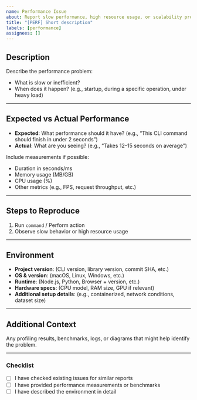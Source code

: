 ```yaml
---
name: Performance Issue
about: Report slow performance, high resource usage, or scalability problems
title: "[PERF] Short description"
labels: [performance]
assignees: []
---
```


## Description

Describe the performance problem:
- What is slow or inefficient?
- When does it happen? (e.g., startup, during a specific operation, under heavy load)

---

## Expected vs Actual Performance

- **Expected**: What performance should it have? (e.g., “This CLI command should finish in under 2 seconds”)
- **Actual**: What are you seeing? (e.g., “Takes 12–15 seconds on average”)

Include measurements if possible:
- Duration in seconds/ms
- Memory usage (MB/GB)
- CPU usage (%)
- Other metrics (e.g., FPS, request throughput, etc.)

---

## Steps to Reproduce

1. Run `command` / Perform action
2. Observe slow behavior or high resource usage

---

## Environment

- **Project version**: (CLI version, library version, commit SHA, etc.)
- **OS & version**: (macOS, Linux, Windows, etc.)
- **Runtime**: (Node.js, Python, Browser + version, etc.)
- **Hardware specs**: (CPU model, RAM size, GPU if relevant)
- **Additional setup details**: (e.g., containerized, network conditions, dataset size)

---

## Additional Context

Any profiling results, benchmarks, logs, or diagrams that might help identify the problem.

---

### Checklist

- [ ] I have checked existing issues for similar reports
- [ ] I have provided performance measurements or benchmarks
- [ ] I have described the environment in detail

